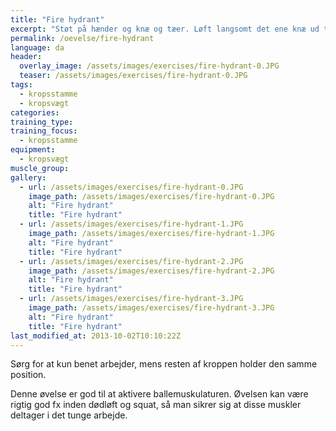 ```yaml
---
title: "Fire hydrant"
excerpt: "Støt på hænder og knæ og tæer. Løft langsomt det ene knæ ud til siden, indtil underbenet er parallelt med jorden. Sænk det langsomt igen."
permalink: /oevelse/fire-hydrant
language: da
header:
  overlay_image: /assets/images/exercises/fire-hydrant-0.JPG
  teaser: /assets/images/exercises/fire-hydrant-0.JPG
tags:
  - kropsstamme
  - kropsvægt
categories:
training_type: 
training_focus: 
  - kropsstamme
equipment:
  - kropsvægt
muscle_group:
gallery:
  - url: /assets/images/exercises/fire-hydrant-0.JPG
    image_path: /assets/images/exercises/fire-hydrant-0.JPG
    alt: "Fire hydrant"
    title: "Fire hydrant"
  - url: /assets/images/exercises/fire-hydrant-1.JPG
    image_path: /assets/images/exercises/fire-hydrant-1.JPG
    alt: "Fire hydrant"
    title: "Fire hydrant"
  - url: /assets/images/exercises/fire-hydrant-2.JPG
    image_path: /assets/images/exercises/fire-hydrant-2.JPG
    alt: "Fire hydrant"
    title: "Fire hydrant"
  - url: /assets/images/exercises/fire-hydrant-3.JPG
    image_path: /assets/images/exercises/fire-hydrant-3.JPG
    alt: "Fire hydrant"
    title: "Fire hydrant"
last_modified_at: 2013-10-02T10:10:22Z
---
```


Sørg for at kun benet arbejder, mens resten af kroppen holder den samme position.

Denne øvelse er god til at aktivere ballemuskulaturen. Øvelsen kan være rigtig god fx inden dødløft og squat, så man sikrer sig at disse muskler deltager i det tunge arbejde.
